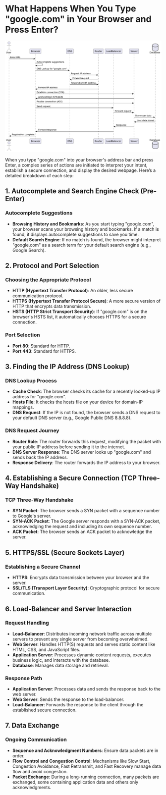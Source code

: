 # What Happens When You Type "google.com" in Your Browser and Press Enter?

![diagram](google.png)


When you type "google.com" into your browser's address bar and press Enter, a complex series of actions are initiated to interpret your intent, establish a secure connection, and display the desired webpage. Here’s a detailed breakdown of each step:

## 1. Autocomplete and Search Engine Check (Pre-Enter)

### Autocomplete Suggestions
- **Browsing History and Bookmarks**: As you start typing "google.com", your browser scans your browsing history and bookmarks. If a match is found, it displays autocomplete suggestions to save you time.
- **Default Search Engine**: If no match is found, the browser might interpret "google.com" as a search term for your default search engine (e.g., Google Search).

## 2. Protocol and Port Selection

### Choosing the Appropriate Protocol
- **HTTP (Hypertext Transfer Protocol)**: An older, less secure communication protocol.
- **HTTPS (Hypertext Transfer Protocol Secure)**: A more secure version of HTTP that encrypts data transmission.
- **HSTS (HTTP Strict Transport Security)**: If "google.com" is on the browser's HSTS list, it automatically chooses HTTPS for a secure connection.

### Port Selection
- **Port 80**: Standard for HTTP.
- **Port 443**: Standard for HTTPS.

## 3. Finding the IP Address (DNS Lookup)

### DNS Lookup Process
- **Cache Check**: The browser checks its cache for a recently looked-up IP address for "google.com".
- **Hosts File**: It checks the hosts file on your device for domain-IP mappings.
- **DNS Request**: If the IP is not found, the browser sends a DNS request to your default DNS server (e.g., Google Public DNS 8.8.8.8).

### DNS Request Journey
- **Router Role**: The router forwards this request, modifying the packet with your public IP address before sending it to the internet.
- **DNS Server Response**: The DNS server looks up "google.com" and sends back the IP address.
- **Response Delivery**: The router forwards the IP address to your browser.

## 4. Establishing a Secure Connection (TCP Three-Way Handshake)

### TCP Three-Way Handshake
- **SYN Packet**: The browser sends a SYN packet with a sequence number to Google's server.
- **SYN-ACK Packet**: The Google server responds with a SYN-ACK packet, acknowledging the request and including its own sequence number.
- **ACK Packet**: The browser sends an ACK packet to acknowledge the server.

## 5. HTTPS/SSL (Secure Sockets Layer)

### Establishing a Secure Channel
- **HTTPS**: Encrypts data transmission between your browser and the server.
- **SSL/TLS (Transport Layer Security)**: Cryptographic protocol for secure communication.

## 6. Load-Balancer and Server Interaction

### Request Handling
- **Load-Balancer**: Distributes incoming network traffic across multiple servers to prevent any single server from becoming overwhelmed.
- **Web Server**: Handles HTTP(S) requests and serves static content like HTML, CSS, and JavaScript files.
- **Application Server**: Processes dynamic content requests, executes business logic, and interacts with the database.
- **Database**: Manages data storage and retrieval.

### Response Path
- **Application Server**: Processes data and sends the response back to the web server.
- **Web Server**: Sends the response to the load-balancer.
- **Load-Balancer**: Forwards the response to the client through the established secure connection.

## 7. Data Exchange

### Ongoing Communication
- **Sequence and Acknowledgment Numbers**: Ensure data packets are in order.
- **Flow Control and Congestion Control**: Mechanisms like Slow Start, Congestion Avoidance, Fast Retransmit, and Fast Recovery manage data flow and avoid congestion.
- **Packet Exchange**: During a long-running connection, many packets are exchanged, some containing application data and others only acknowledgments.

